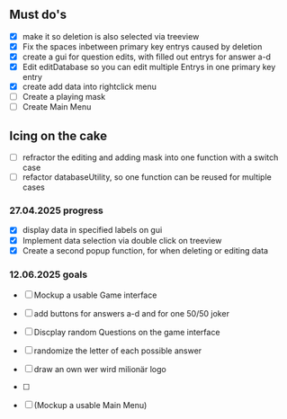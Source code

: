 ## Must do's

- [x] make it so deletion is also selected via treeview
- [x] Fix the spaces inbetween primary key entrys caused by deletion
- [x] create a gui for question edits, with filled out entrys for answer a-d
- [x] Edit editDatabase so you can edit multiple Entrys in one primary key entry
- [x] create add data into rightclick menu
- [ ] Create a playing mask
- [ ] Create Main Menu

## Icing on the cake

- [ ] refractor the editing and adding mask into one function with a switch case
- [ ] refactor databaseUtility, so one function can be reused for multiple cases

### 27.04.2025 progress

- [x] display data in specified labels on gui
- [x] Implement data selection via double click on treeview
- [x] Create a second popup function, for when deleting or editing data

### 12.06.2025 goals

- [ ] Mockup a usable Game interface
- [ ] add buttons for answers a-d and for one 50/50 joker
- [ ] Discplay random Questions on the game interface
- [ ] randomize the letter of each possible answer
- [ ] draw an own wer wird milionär logo
- [ ]

- [ ] (Mockup a usable Main Menu)
